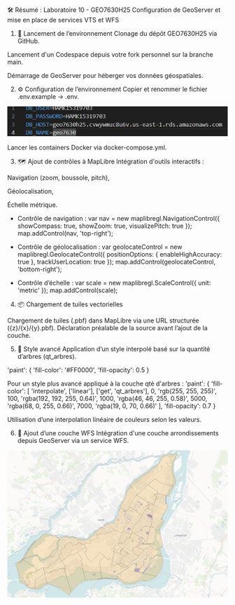 🛠️ Résumé : Laboratoire 10 - GEO7630H25
Configuration de GeoServer et mise en place de services VTS et WFS
1. 🚀 Lancement de l’environnement
Clonage du dépôt GEO7630H25 via GitHub.

Lancement d'un Codespace depuis votre fork personnel sur la branche main.

Démarrage de GeoServer pour héberger vos données géospatiales.

2. ⚙️ Configuration de l’environnement
Copier et renommer le fichier .env.example → .env.

![alt text](image.png)

Lancer les containers Docker via docker-compose.yml.

3. 🗺️ Ajout de contrôles à MapLibre
Intégration d'outils interactifs :

Navigation (zoom, boussole, pitch),

Géolocalisation,

Échelle métrique.

- Contrôle de navigation :
var nav = new maplibregl.NavigationControl({ showCompass: true, showZoom: true, visualizePitch: true }); map.addControl(nav, 'top-right');

- Contrôle de géolocalisation :
var geolocateControl = new maplibregl.GeolocateControl({ positionOptions: { enableHighAccuracy: true }, trackUserLocation: true }); map.addControl(geolocateControl, 'bottom-right');

- Contrôle d’échelle :
var scale = new maplibregl.ScaleControl({ unit: 'metric' }); map.addControl(scale);

4. 📦 Chargement de tuiles vectorielles

Chargement de tuiles (.pbf) dans MapLibre via une URL structurée ({z}/{x}/{y}.pbf).
Déclaration préalable de la source avant l’ajout de la couche.

5. 🎨 Style avancé
Application d’un style interpolé basé sur la quantité d’arbres (qt_arbres).

'paint': { 'fill-color': '#FF0000', 'fill-opacity': 0.5 }

Pour un style plus avancé appliqué à la couche qté d'arbres : 'paint': { 'fill-color': [ 'interpolate', ['linear'], ['get', 'qt_arbres'], 0, 'rgb(255, 255, 255)', 100, 'rgba(192, 192, 255, 0.64)', 1000, 'rgba(46, 46, 255, 0.58)', 5000, 'rgba(68, 0, 255, 0.66)', 7000, 'rgba(19, 0, 70, 0.66)' ], 'fill-opacity': 0.7 }

Utilisation d’une interpolation linéaire de couleurs selon les valeurs.

6. 🏢 Ajout d’une couche WFS
Intégration d'une couche arrondissements depuis GeoServer via un service WFS.

![alt text](image-1.png)
